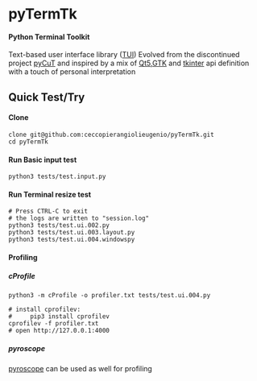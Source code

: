 # pyTermTk
#### Python Terminal Toolkit
Text-based user interface library ([TUI](https://en.wikipedia.org/wiki/Text-based_user_interface))
Evolved from the discontinued project [pyCuT](https://github.com/ceccopierangiolieugenio/pyCuT)
and inspired by a mix of [Qt5](https://www.riverbankcomputing.com/static/Docs/PyQt5/),[GTK](https://pygobject.readthedocs.io/en/latest/) and [tkinter](https://docs.python.org/3/library/tkinter.html) api definition with a touch of personal interpretation

## Quick Test/Try

#### Clone
```shell
clone git@github.com:ceccopierangiolieugenio/pyTermTk.git
cd pyTermTk
```

#### Run Basic input test
```shell
python3 tests/test.input.py
```

#### Run Terminal resize test
```shell
# Press CTRL-C to exit
# the logs are written to "session.log"
python3 tests/test.ui.002.py
python3 tests/test.ui.003.layout.py
python3 tests/test.ui.004.windowspy
```
#### Profiling
##### cProfile
```shell
python3 -m cProfile -o profiler.txt tests/test.ui.004.py

# install cprofilev:
#     pip3 install cprofilev
cprofilev -f profiler.txt
# open http://127.0.0.1:4000
```
##### pyroscope
[pyroscope](https://pyroscope.io/) can be used as well for profiling